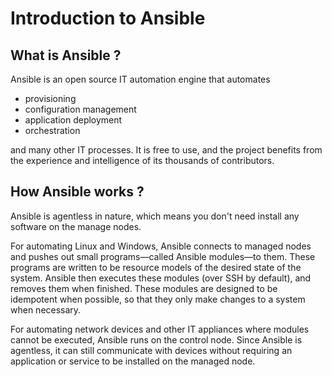 # Introduction to Ansible

## What is Ansible ?

Ansible is an open source IT automation engine that automates 
- provisioning 
- configuration management
- application deployment
- orchestration

and many other IT processes. It is free to use, and the project benefits from the experience and intelligence of its thousands of contributors.

## How Ansible works ?

Ansible is agentless in nature, which means you don't need install any software on the manage nodes.

For automating Linux and Windows, Ansible connects to managed nodes and pushes out small programs—called Ansible modules—to them. These programs are written to be resource models of the desired state of the system. Ansible then executes these modules (over SSH by default), and removes them when finished. These modules are designed to be idempotent when possible, so that they only make changes to a system when necessary.

For automating network devices and other IT appliances where modules cannot be executed, Ansible runs on the control node. Since Ansible is agentless, it can still communicate with devices without requiring an application or service to be installed on the managed node.



